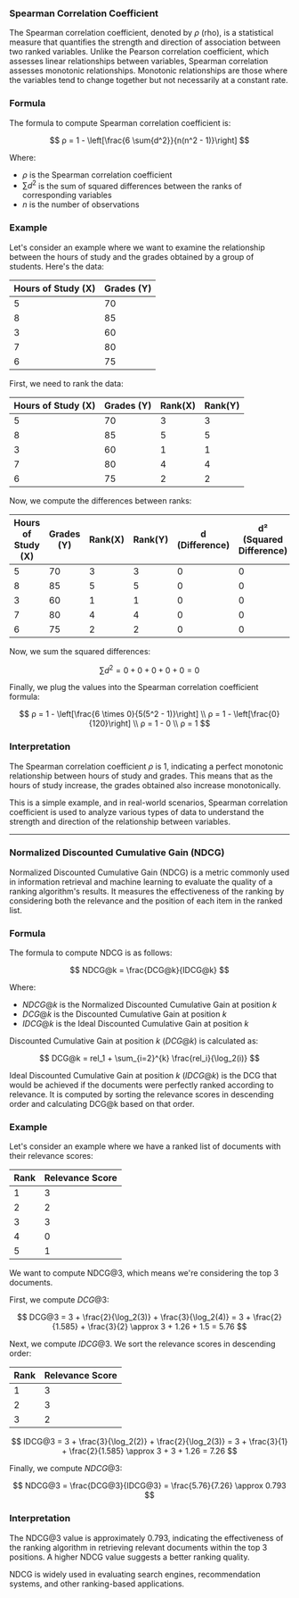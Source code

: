 ### Spearman Correlation Coefficient

The Spearman correlation coefficient, denoted by $ρ$ (rho), is a statistical measure that quantifies the strength and direction of association between two ranked variables. Unlike the Pearson correlation coefficient, which assesses linear relationships between variables, Spearman correlation assesses monotonic relationships. Monotonic relationships are those where the variables tend to change together but not necessarily at a constant rate.

### Formula

The formula to compute Spearman correlation coefficient is:

$$
ρ = 1 - \left[\frac{6 \sum{d^2}}{n(n^2 - 1)}\right]
$$

Where:
- $ρ$ is the Spearman correlation coefficient
- $\sum{d^2}$ is the sum of squared differences between the ranks of corresponding variables
- $n$ is the number of observations

### Example

Let's consider an example where we want to examine the relationship between the hours of study and the grades obtained by a group of students. Here's the data:

| Hours of Study (X) | Grades (Y) |
| ------------------ | ---------- |
| 5                  | 70         |
| 8                  | 85         |
| 3                  | 60         |
| 7                  | 80         |
| 6                  | 75         |

First, we need to rank the data:

| Hours of Study (X) | Grades (Y) | Rank(X) | Rank(Y) |
| ------------------ | ---------- | ------- | ------- |
| 5                  | 70         | 3       | 3       |
| 8                  | 85         | 5       | 5       |
| 3                  | 60         | 1       | 1       |
| 7                  | 80         | 4       | 4       |
| 6                  | 75         | 2       | 2       |

Now, we compute the differences between ranks:

| Hours of Study (X) | Grades (Y) | Rank(X) | Rank(Y) | d (Difference) | d² (Squared Difference) |
| ------------------ | ---------- | ------- | ------- | -------------- | ----------------------- |
| 5                  | 70         | 3       | 3       | 0              | 0                       |
| 8                  | 85         | 5       | 5       | 0              | 0                       |
| 3                  | 60         | 1       | 1       | 0              | 0                       |
| 7                  | 80         | 4       | 4       | 0              | 0                       |
| 6                  | 75         | 2       | 2       | 0              | 0                       |

Now, we sum the squared differences:

$$
\sum{d^2} = 0 + 0 + 0 + 0 + 0 = 0
$$

Finally, we plug the values into the Spearman correlation coefficient formula:

$$
ρ = 1 - \left[\frac{6 \times 0}{5(5^2 - 1)}\right] \\
ρ = 1 - \left[\frac{0}{120}\right] \\
ρ = 1 - 0 \\
ρ = 1
$$

### Interpretation

The Spearman correlation coefficient $ρ$ is 1, indicating a perfect monotonic relationship between hours of study and grades. This means that as the hours of study increase, the grades obtained also increase monotonically.

This is a simple example, and in real-world scenarios, Spearman correlation coefficient is used to analyze various types of data to understand the strength and direction of the relationship between variables.

---

### Normalized Discounted Cumulative Gain (NDCG)

Normalized Discounted Cumulative Gain (NDCG) is a metric commonly used in information retrieval and machine learning to evaluate the quality of a ranking algorithm's results. It measures the effectiveness of the ranking by considering both the relevance and the position of each item in the ranked list.

### Formula

The formula to compute NDCG is as follows:

$$
NDCG@k = \frac{DCG@k}{IDCG@k}
$$

Where:
- $NDCG@k$ is the Normalized Discounted Cumulative Gain at position $k$
- $DCG@k$ is the Discounted Cumulative Gain at position $k$
- $IDCG@k$ is the Ideal Discounted Cumulative Gain at position $k$

Discounted Cumulative Gain at position $k$ ($DCG@k$) is calculated as:

$$
DCG@k = rel_1 + \sum_{i=2}^{k} \frac{rel_i}{\log_2(i)}
$$

Ideal Discounted Cumulative Gain at position $k$ ($IDCG@k$) is the DCG that would be achieved if the documents were perfectly ranked according to relevance. It is computed by sorting the relevance scores in descending order and calculating DCG@k based on that order.

### Example

Let's consider an example where we have a ranked list of documents with their relevance scores:

| Rank | Relevance Score |
| ---- | --------------- |
| 1    | 3               |
| 2    | 2               |
| 3    | 3               |
| 4    | 0               |
| 5    | 1               |

We want to compute NDCG@3, which means we're considering the top 3 documents.

First, we compute $DCG@3$:

$$
DCG@3 = 3 + \frac{2}{\log_2(3)} + \frac{3}{\log_2(4)} = 3 + \frac{2}{1.585} + \frac{3}{2} \approx 3 + 1.26 + 1.5 = 5.76
$$

Next, we compute $IDCG@3$. We sort the relevance scores in descending order:

| Rank | Relevance Score |
| ---- | --------------- |
| 1    | 3               |
| 2    | 3               |
| 3    | 2               |

$$
IDCG@3 = 3 + \frac{3}{\log_2(2)} + \frac{2}{\log_2(3)} = 3 + \frac{3}{1} + \frac{2}{1.585} \approx 3 + 3 + 1.26 = 7.26
$$

Finally, we compute $NDCG@3$:

$$
NDCG@3 = \frac{DCG@3}{IDCG@3} = \frac{5.76}{7.26} \approx 0.793
$$

### Interpretation

The NDCG@3 value is approximately 0.793, indicating the effectiveness of the ranking algorithm in retrieving relevant documents within the top 3 positions. A higher NDCG value suggests a better ranking quality.

NDCG is widely used in evaluating search engines, recommendation systems, and other ranking-based applications.